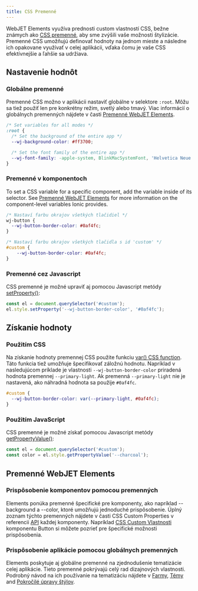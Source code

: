 ```yaml
---
title: CSS Premenné
---
```


<head>
  <title>CSS Premenné | CSS Custom Properties for Variables & Components</title>
  <meta
    name="description"
    content="Ionic components are built with CSS Variables for easy custom app properties. They allow a value to be stored in one place, then referenced in multiple places."
  />
</head>

WebJET Elements využíva prednosti custom vlastností CSS, bežne známych ako <a href="https://developer.mozilla.org/en-US/docs/Web/CSS/Using_CSS_variables" target="_blank">CSS premenné</a>, aby sme zvýšili vaše možnosti štylizácie. Premenné CSS umožňujú definovať hodnoty na jednom mieste a následne ich opakovane využívať v celej aplikácii, vďaka čomu je vaše CSS efektívnejšie a ľahšie sa udržiava.

## Nastavenie hodnôt

### Globálne premenné

Premenné CSS možno v aplikácii nastaviť globálne v selektore `:root`. Môžu sa tiež použiť len pre konkrétny režim, svetlý alebo tmavý. Viac informácií o globálnych premenných nájdete v časti [Premenné WebJET Elements](#premenné-webjet-elements).

```css
/* Set variables for all modes */
:root {
  /* Set the background of the entire app */
  --wj-background-color: #ff3700;

  /* Set the font family of the entire app */
  --wj-font-family: -apple-system, BlinkMacSystemFont, 'Helvetica Neue', 'Roboto', sans-serif;
}
```

### Premenné v komponentoch

To set a CSS variable for a specific component, add the variable inside of its selector. See [Premenné WebJET Elements](#premenné-webjet-elements) for more information on the component-level variables Ionic provides.

```css
/* Nastaví farbu okrajov všetkých tlačidiel */
wj-button {
  --wj-button-border-color: #0af4fc;
}

/* Nastaví farbu okrajov všetkých tlačidla s id 'custom' */
#custom {
    --wj-button-border-color: #0af4fc;
}
```

### Premenné cez Javascript

CSS premenné je možné upraviť aj pomocou Javascript metódy [setProperty()](https://developer.mozilla.org/en-US/docs/Web/API/CSSStyleDeclaration/setProperty):

```js
const el = document.querySelector('#custom');
el.style.setProperty('--wj-button-border-color', '#0af4fc');
```

## Získanie hodnoty

### Použitím CSS

Na získanie hodnoty premennej CSS použite funkciu [var() CSS function](https://developer.mozilla.org/en-US/docs/Web/CSS/var). Táto funkcia tiež umožňuje špecifikovať záložnú hodnotu. Napríklad v nasledujúcom príklade je vlastnosti `--wj-button-border-color` priradená hodnota premennej `--primary-light`. Ak premenná `--primary-light` nie je nastavená, ako náhradná hodnota sa použije `#0af4fc`.


```css
#custom {
  --wj-button-border-color: var(--primary-light, #0af4fc);
}
```

### Použitím JavaScript

CSS premenné je možné získať pomocou Javascript metódy [getPropertyValue()](https://developer.mozilla.org/en-US/docs/Web/API/CSSStyleDeclaration/getPropertyValue):

```js
const el = document.querySelector('#custom');
const color = el.style.getPropertyValue('--charcoal');
```

## Premenné WebJET Elements

### Prispôsobenie komponentov pomocou premenných

Elements ponúka premenné špecifické pre komponenty, ako napríklad --background a --color, ktoré umožňujú jednoduché prispôsobenie. Úplný zoznam týchto premenných nájdete v časti CSS Custom Properties v referencii [API](../api.md) každej komponenty. Napríklad [CSS Custom Vlastnosti ](../api/button.md#css-custom-properties) komponentu Button si môžete pozrieť pre špecifické možnosti prispôsobenia.

### Prispôsobenie aplikácie pomocou globálnych premenných

Elements poskytuje aj globálne premenné na zjednodušenie tematizácie celej aplikácie. Tieto premenné pokrývajú celý rad dizajnových vlastnosti. Podrobný návod na ich používanie na tematizáciu nájdete v [Farmy](colors.md), [Témy](themes.md) and [Pokročilé úpravy štýlov](advanced.md).